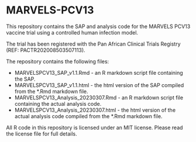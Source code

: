 # MARVELS-PCV13

This repository contains the SAP and analysis code for the MARVELS PCV13 vaccine trial using a controlled human infection model.

The trial has been registered with the Pan African Clinical Trials Registry (REF: PACTR202008503507113).

The repository contains the following files:
  - MARVELSPCV13_SAP_v1.1.Rmd - an R markdown script file containing the SAP.
  - MARVELSPCV13_SAP_v1.1.html - the html version of the SAP compiled from the *.Rmd markdown file.
  - MARVELSPCV13_Analysis_20230307.Rmd - an R markdown script file containing the actual analysis code.
  - MARVELSPCV13_Analysis_20230307.html - the html version of the actual analysis code compiled from the *.Rmd markdown file.

All R code in this repository is licensed under an MIT license. Please read the license file for full details.
